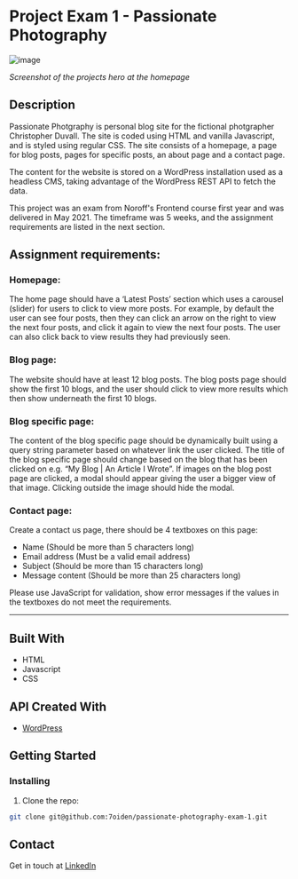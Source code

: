 # Project Exam 1 - Passionate Photography

![image](https://res.cloudinary.com/dhd2paq70/image/upload/v1659100413/Passianate_photography_-_Home_bpshwn.png)

*Screenshot of the projects hero at the homepage*

## Description

Passionate Photgraphy is personal blog site for the fictional photgrapher Christopher Duvall. The site is coded using HTML and vanilla Javascript, and is styled using regular CSS. The site consists of a homepage, a page for blog posts, pages for specific posts, an about page and a contact page.

The content for the website is stored on a WordPress installation used as a headless CMS, taking advantage of the WordPress REST API to fetch the data.

This project was an exam from Noroff's Frontend course first year and was delivered in May 2021. The timeframe was 5 weeks, and the assignment requirements are listed in the next section.

## Assignment requirements:

### Homepage:

The home page should have a ‘Latest Posts’ section which uses a carousel (slider) for users to click to view more posts. For example, by default the user can see four posts, then they can click an arrow on the right to view the next four posts, and click it again to view the next four posts. The user can also click back to view results they had previously seen.

### Blog page:

The website should have at least 12 blog posts. The blog posts page should show the first 10 blogs, and the user should click to view more results which then show underneath the first 10 blogs.

### Blog specific page:

The content of the blog specific page should be dynamically built using a query string parameter based on whatever link the user clicked. The title of the blog specific page should change based on the blog that has been clicked on e.g. “My Blog | An Article I Wrote”.
If images on the blog post page are clicked, a modal should appear giving the user a bigger view of that image. Clicking outside the image should hide the modal.

### Contact page:

Create a contact us page, there should be 4 textboxes on this page:
-	Name (Should be more than 5 characters long)
-	Email address (Must be a valid email address)
-	Subject (Should be more than 15 characters long)
-	Message content (Should be more than 25 characters long)

Please use JavaScript for validation, show error messages if the values in the textboxes do not meet the requirements.

<hr/>

## Built With

- HTML
- Javascript
- CSS

## API Created With

- [WordPress](https://wordpress.com)

## Getting Started

### Installing

1. Clone the repo:

```bash
git clone git@github.com:7oiden/passionate-photography-exam-1.git
```

## Contact

Get in touch at [LinkedIn](https://www.linkedin.com/in/tommy-j-16b56678/)
